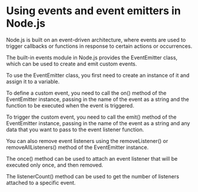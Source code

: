 # Using events and event emitters in Node.js


Node.js is built on an event-driven architecture, where events are used to trigger callbacks or functions in response to certain actions or occurrences.

The built-in events module in Node.js provides the EventEmitter class, which can be used to create and emit custom events.

To use the EventEmitter class, you first need to create an instance of it and assign it to a variable.

To define a custom event, you need to call the on() method of the EventEmitter instance, passing in the name of the event as a string and the function to be executed when the event is triggered.

To trigger the custom event, you need to call the emit() method of the EventEmitter instance, passing in the name of the event as a string and any data that you want to pass to the event listener function.

You can also remove event listeners using the removeListener() or removeAllListeners() method of the EventEmitter instance.

The once() method can be used to attach an event listener that will be executed only once, and then removed.

The listenerCount() method can be used to get the number of listeners attached to a specific event.
